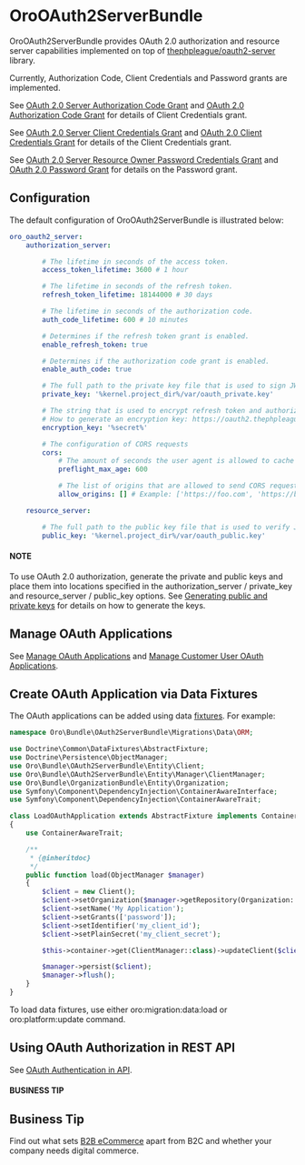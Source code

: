 <a id="bundle-docs-platform-oauth2-server-bundle"></a>

<a id="index-0"></a>

# OroOAuth2ServerBundle

OroOAuth2ServerBundle provides OAuth 2.0 authorization and resource server capabilities implemented
on top of <a href="https://github.com/thephpleague/oauth2-server" target="_blank">thephpleague/oauth2-server</a> library.

Currently, Authorization Code, Client Credentials and Password grants are implemented.

See <a href="https://oauth2.thephpleague.com/authorization-server/auth-code-grant/" target="_blank">OAuth 2.0 Server Authorization Code Grant</a> and <a href="https://oauth.net/2/grant-types/authorization-code/" target="_blank">OAuth 2.0 Authorization Code Grant</a> for details of
Client Credentials grant.

See <a href="https://oauth2.thephpleague.com/authorization-server/client-credentials-grant/" target="_blank">OAuth 2.0 Server Client Credentials Grant</a> and <a href="https://oauth.net/2/grant-types/client-credentials/" target="_blank">OAuth 2.0 Client Credentials Grant</a> for details of the
Client Credentials grant.

See <a href="https://oauth2.thephpleague.com/authorization-server/resource-owner-password-credentials-grant/" target="_blank">OAuth 2.0 Server Resource Owner Password Credentials Grant</a> and <a href="https://oauth.net/2/grant-types/password/" target="_blank">OAuth 2.0 Password Grant</a> for details on the
Password grant.

<a id="bundle-docs-platform-oauth2-server-bundle-configuration"></a>

## Configuration

The default configuration of OroOAuth2ServerBundle is illustrated below:

```yaml
oro_oauth2_server:
    authorization_server:

        # The lifetime in seconds of the access token.
        access_token_lifetime: 3600 # 1 hour

        # The lifetime in seconds of the refresh token.
        refresh_token_lifetime: 18144000 # 30 days

        # The lifetime in seconds of the authorization code.
        auth_code_lifetime: 600 # 10 minutes

        # Determines if the refresh token grant is enabled.
        enable_refresh_token: true

        # Determines if the authorization code grant is enabled.
        enable_auth_code: true

        # The full path to the private key file that is used to sign JWT tokens.
        private_key: '%kernel.project_dir%/var/oauth_private.key'

        # The string that is used to encrypt refresh token and authorization token payload.
        # How to generate an encryption key: https://oauth2.thephpleague.com/installation/#string-password
        encryption_key: '%secret%'

        # The configuration of CORS requests
        cors:
            # The amount of seconds the user agent is allowed to cache CORS preflight requests
            preflight_max_age: 600

            # The list of origins that are allowed to send CORS requests
            allow_origins: [] # Example: ['https://foo.com', 'https://bar.com']

    resource_server:

        # The full path to the public key file that is used to verify JWT tokens.
        public_key: '%kernel.project_dir%/var/oauth_public.key'
```

#### NOTE
To use OAuth 2.0 authorization, generate the private and public keys and place them into locations specified in the authorization_server / private_key and resource_server / public_key options. See <a href="https://oauth2.thephpleague.com/installation/#generating-public-and-private-keys" target="_blank">Generating public and private keys</a> for details on how to generate the keys.

<a id="bundle-docs-platform-oauth2-server-bundle-manage-applications"></a>

## Manage OAuth Applications

See [Manage OAuth Applications](../../../user/back-office/system/user-management/oauth-app.md#oauth-applications) and [Manage Customer User OAuth Applications](../../../user/back-office/customers/customer-user-oauth-app/index.md#customer-user-oauth-app).

<a id="bundle-docs-platform-oauth2-server-bundle-create-app-via-data-fixtures"></a>

## Create OAuth Application via Data Fixtures

The OAuth applications can be added using data [fixtures](../../../backend/entities/fixtures.md#backend-entities-fixtures). For example:

```php
namespace Oro\Bundle\OAuth2ServerBundle\Migrations\Data\ORM;

use Doctrine\Common\DataFixtures\AbstractFixture;
use Doctrine\Persistence\ObjectManager;
use Oro\Bundle\OAuth2ServerBundle\Entity\Client;
use Oro\Bundle\OAuth2ServerBundle\Entity\Manager\ClientManager;
use Oro\Bundle\OrganizationBundle\Entity\Organization;
use Symfony\Component\DependencyInjection\ContainerAwareInterface;
use Symfony\Component\DependencyInjection\ContainerAwareTrait;

class LoadOAuthApplication extends AbstractFixture implements ContainerAwareInterface
{
    use ContainerAwareTrait;

    /**
     * {@inheritdoc}
     */
    public function load(ObjectManager $manager)
    {
        $client = new Client();
        $client->setOrganization($manager->getRepository(Organization::class)->getFirst());
        $client->setName('My Application');
        $client->setGrants(['password']);
        $client->setIdentifier('my_client_id');
        $client->setPlainSecret('my_client_secret');

        $this->container->get(ClientManager::class)->updateClient($client, false);

        $manager->persist($client);
        $manager->flush();
    }
}
```

To load data fixtures, use either oro:migration:data:load or oro:platform:update command.

<a id="bundle-docs-platform-oauth2-server-bundle-rest-api"></a>

## Using OAuth Authorization in REST API

See [OAuth Authentication in API](../../../api/authentication/oauth.md#web-services-api-authentication-oauth).

#### BUSINESS TIP
## Business Tip

Find out what sets <a href="https://oroinc.com/b2b-ecommerce/what-is-b2b-ecommerce/" target="_blank">B2B eCommerce</a> apart from B2C and whether your company needs digital commerce.

<!-- Frontend -->
